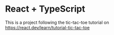 # React + TypeScript

This is a project following the tic-tac-toe tutorial on https://react.dev/learn/tutorial-tic-tac-toe
